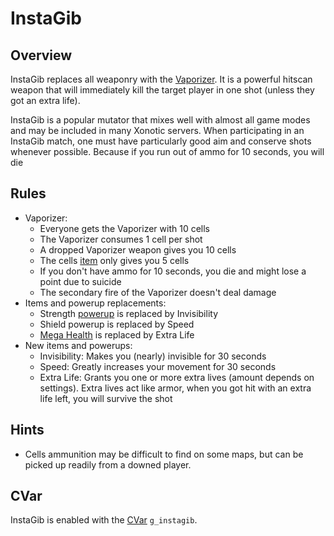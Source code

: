 InstaGib
========

Overview
--------

InstaGib replaces all weaponry with the [Vaporizer](Weapons#vaporizer). It is a powerful hitscan weapon that will immediately kill the target player in one shot (unless they got an extra life).

InstaGib is a popular mutator that mixes well with almost all game modes and may be included in many Xonotic servers. When participating in an InstaGib match, one must have particularly good aim and conserve shots whenever possible. Because if you run out of ammo for 10 seconds, you will die

Rules
-----

* Vaporizer:
    * Everyone gets the Vaporizer with 10 cells
    * The Vaporizer consumes 1 cell per shot
    * A dropped Vaporizer weapon gives you 10 cells
    * The cells [item](Items) only gives you 5 cells
    * If you don't have ammo for 10 seconds, you die and might lose a point due to suicide
    * The secondary fire of the Vaporizer doesn't deal damage
* Items and powerup replacements:
    * Strength [powerup](Powerups) is replaced by Invisibility
    * Shield powerup is replaced by Speed
    * [Mega Health](Items) is replaced by Extra Life
* New items and powerups:
    * Invisibility: Makes you (nearly) invisible for 30 seconds
    * Speed: Greatly increases your movement for 30 seconds
    * Extra Life: Grants you one or more extra lives (amount depends on settings). Extra lives act like armor, when you got hit with an extra life left, you will survive the shot

Hints
---------------
* Cells ammunition may be difficult to find on some maps, but can be picked up readily from a downed player.

CVar
----

InstaGib is enabled with the [CVar](CVars) `g_instagib`.